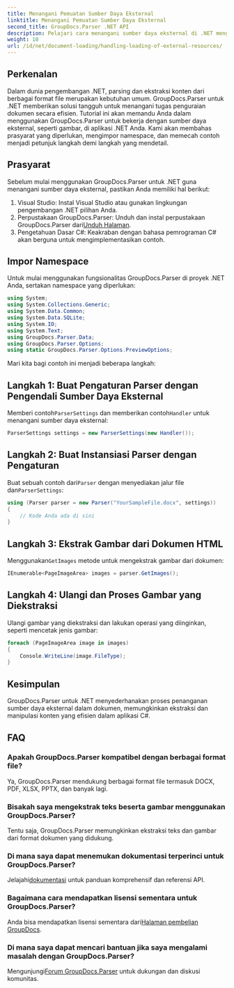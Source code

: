 ```yaml
---
title: Menangani Pemuatan Sumber Daya Eksternal
linktitle: Menangani Pemuatan Sumber Daya Eksternal
second_title: GroupDocs.Parser .NET API
description: Pelajari cara menangani sumber daya eksternal di .NET menggunakan GroupDocs.Parser untuk penguraian dan ekstraksi dokumen yang efisien.
weight: 10
url: /id/net/document-loading/handling-loading-of-external-resources/
---
```

## Perkenalan
Dalam dunia pengembangan .NET, parsing dan ekstraksi konten dari berbagai format file merupakan kebutuhan umum. GroupDocs.Parser untuk .NET memberikan solusi tangguh untuk menangani tugas penguraian dokumen secara efisien. Tutorial ini akan memandu Anda dalam menggunakan GroupDocs.Parser untuk bekerja dengan sumber daya eksternal, seperti gambar, di aplikasi .NET Anda. Kami akan membahas prasyarat yang diperlukan, mengimpor namespace, dan memecah contoh menjadi petunjuk langkah demi langkah yang mendetail.
## Prasyarat
Sebelum mulai menggunakan GroupDocs.Parser untuk .NET guna menangani sumber daya eksternal, pastikan Anda memiliki hal berikut:
1. Visual Studio: Instal Visual Studio atau gunakan lingkungan pengembangan .NET pilihan Anda.
2. Perpustakaan GroupDocs.Parser: Unduh dan instal perpustakaan GroupDocs.Parser dari[Unduh Halaman](https://releases.groupdocs.com/parser/net/).
3. Pengetahuan Dasar C#: Keakraban dengan bahasa pemrograman C# akan berguna untuk mengimplementasikan contoh.

## Impor Namespace
Untuk mulai menggunakan fungsionalitas GroupDocs.Parser di proyek .NET Anda, sertakan namespace yang diperlukan:
```csharp
using System;
using System.Collections.Generic;
using System.Data.Common;
using System.Data.SQLite;
using System.IO;
using System.Text;
using GroupDocs.Parser.Data;
using GroupDocs.Parser.Options;
using static GroupDocs.Parser.Options.PreviewOptions;
```

Mari kita bagi contoh ini menjadi beberapa langkah:
## Langkah 1: Buat Pengaturan Parser dengan Pengendali Sumber Daya Eksternal
 Memberi contoh`ParserSettings` dan memberikan contoh`Handler` untuk menangani sumber daya eksternal:
```csharp
ParserSettings settings = new ParserSettings(new Handler());
```
## Langkah 2: Buat Instansiasi Parser dengan Pengaturan
 Buat sebuah contoh dari`Parser` dengan menyediakan jalur file dan`ParserSettings`:
```csharp
using (Parser parser = new Parser("YourSampleFile.docx", settings))
{
    // Kode Anda ada di sini
}
```
## Langkah 3: Ekstrak Gambar dari Dokumen HTML
 Menggunakan`GetImages` metode untuk mengekstrak gambar dari dokumen:
```csharp
IEnumerable<PageImageArea> images = parser.GetImages();
```
## Langkah 4: Ulangi dan Proses Gambar yang Diekstraksi
Ulangi gambar yang diekstraksi dan lakukan operasi yang diinginkan, seperti mencetak jenis gambar:
```csharp
foreach (PageImageArea image in images)
{
    Console.WriteLine(image.FileType);
}
```

## Kesimpulan
GroupDocs.Parser untuk .NET menyederhanakan proses penanganan sumber daya eksternal dalam dokumen, memungkinkan ekstraksi dan manipulasi konten yang efisien dalam aplikasi C#.

## FAQ
### Apakah GroupDocs.Parser kompatibel dengan berbagai format file?
Ya, GroupDocs.Parser mendukung berbagai format file termasuk DOCX, PDF, XLSX, PPTX, dan banyak lagi.
### Bisakah saya mengekstrak teks beserta gambar menggunakan GroupDocs.Parser?
Tentu saja, GroupDocs.Parser memungkinkan ekstraksi teks dan gambar dari format dokumen yang didukung.
### Di mana saya dapat menemukan dokumentasi terperinci untuk GroupDocs.Parser?
 Jelajahi[dokumentasi](https://tutorials.groupdocs.com/parser/net/) untuk panduan komprehensif dan referensi API.
### Bagaimana cara mendapatkan lisensi sementara untuk GroupDocs.Parser?
 Anda bisa mendapatkan lisensi sementara dari[Halaman pembelian GroupDocs](https://purchase.groupdocs.com/temporary-license/).
### Di mana saya dapat mencari bantuan jika saya mengalami masalah dengan GroupDocs.Parser?
 Mengunjungi[Forum GroupDocs.Parser](https://forum.groupdocs.com/c/parser/17) untuk dukungan dan diskusi komunitas.